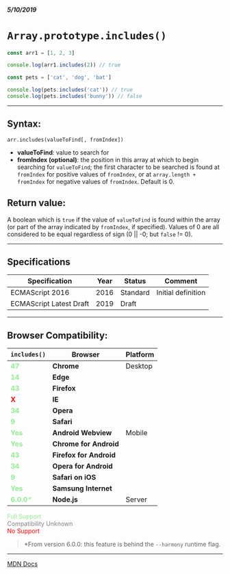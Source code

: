 ##### 5/10/2019
# `Array.prototype.includes()`

```js
const arr1 = [1, 2, 3]

console.log(arr1.includes(2)) // true

const pets = ['cat', 'dog', 'bat']

console.log(pets.includes('cat')) // true
console.log(pets.includes('bunny')) // false
```

---

## Syntax:
`arr.includes(valueToFind[, fromIndex])`

* **valueToFind**: value to search for
* **fromIndex (optional)**: the position in this array at which to begin searching for `valueToFind`; the first character to be searched is found at `fromIndex` for positive values of `fromIndex`, or at `array.length + fromIndex` for negative values of `fromIndex`.  Default is 0.

## Return value:
A boolean which is `true` if the value of `valueToFind` is found within the array (or part of the array indicated by `fromIndex`, if specified).  Values of 0 are all considered to be equal regardless of sign (0 || -0; but `false` != 0).

---

## Specifications
| Specification | Year | Status | Comment |
|---|---|---|---|
| ECMAScript 2016 | 2016 | Standard | Initial definition |
| ECMAScript Latest Draft | 2019 | Draft |  |

---

## Browser Compatibility:
| `includes()` | Browser | Platform |
|---|---|---|
| <span style="color: lightgreen">**47**</span> | **Chrome** | Desktop | 
| <span style="color: lightgreen">**14**</span> | **Edge** || 
| <span style="color: lightgreen">**43**</span> | **Firefox** || 
| <span style="color: red">**X**</span> | **IE** || 
| <span style="color: lightgreen">**34**</span> | **Opera** || 
| <span style="color: lightgreen">**9**</span> | **Safari** || 
| <span style="color: lightgreen">**Yes**</span> | **Android Webview** | Mobile | 
| <span style="color: lightgreen">**Yes**</span> | **Chrome for Android** || 
| <span style="color: lightgreen">**43**</span> | **Firefox for Android** || 
| <span style="color: lightgreen">**34**</span> | **Opera for Android** || 
| <span style="color: lightgreen">**9**</span> | **Safari on iOS** || 
| <span style="color: lightgreen">**Yes**</span> | **Samsung Internet** || 
| <span style="color: lightgreen">**6.0.0***</span> | **Node.js** | Server | 

<span style="color: lightgreen">Full Support</span>  
<span style="color: grey">Compatibility Unknown</span>  
<span style="color: red">No Support</span>

  > *From version 6.0.0: this feature is behind the `--harmony` runtime flag.

---

[MDN Docs](https://developer.mozilla.org/en-US/docs/Web/JavaScript/Reference/Global_Objects/Array/includes)